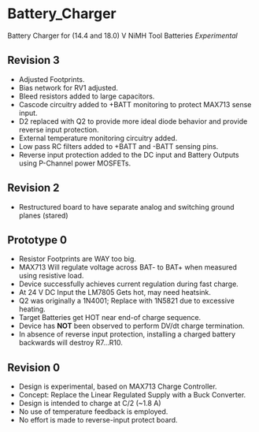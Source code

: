 # Battery_Charger
Battery Charger for (14.4 and 18.0) V NiMH Tool Batteries *Experimental*

## Revision 3
- Adjusted Footprints.
- Bias network for RV1 adjusted.
- Bleed resistors added to large capacitors.
- Cascode circuitry added to +BATT monitoring to protect MAX713 sense input.
- D2 replaced with Q2 to provide more ideal diode behavior and provide reverse input protection.
- External temperature monitoring circuitry added.
- Low pass RC filters added to +BATT and -BATT sensing pins.
- Reverse input protection added to the DC input and Battery Outputs using P-Channel power MOSFETs.

## Revision 2
- Restructured board to have separate analog and switching ground planes (stared)

## Prototype 0
- Resistor Footprints are WAY too big.
- MAX713 Will regulate voltage across BAT- to BAT+ when measured using resistive load.
- Device successfully achieves current regulation during fast charge.
- At 24 V DC Input the LM7805 Gets hot, may need heatsink.
- Q2 was originally a 1N4001; Replace with 1N5821 due to excessive heating.
- Target Batteries get HOT near end-of charge sequence.
- Device has **NOT** been observed to perform DV/dt charge termination.
- In absence of reverse input protection, installing a charged battery backwards will destroy R7...R10.

## Revision 0
- Design is experimental, based on MAX713 Charge Controller.
- Concept: Replace the Linear Regulated Supply with a Buck Converter.
- Design is intended to charge at C/2 (~1.8 A)
- No use of temperature feedback is employed.
- No effort is made to reverse-input protect board.
